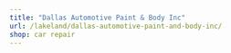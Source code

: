 ```yaml
---
title: "Dallas Automotive Paint & Body Inc"
url: /lakeland/dallas-automotive-paint-and-body-inc/
shop: car repair
---
```

